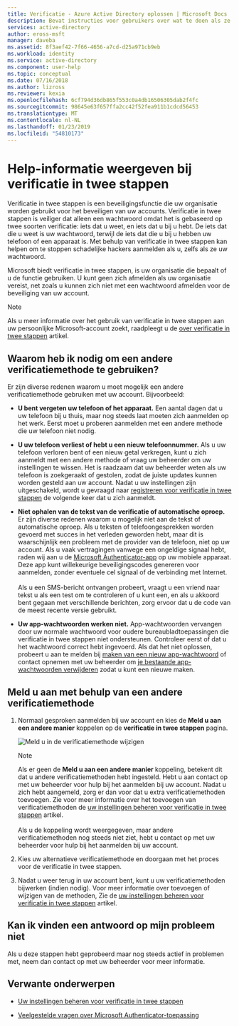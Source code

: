 ```yaml
---
title: Verificatie - Azure Active Directory oplossen | Microsoft Docs
description: Bevat instructies voor gebruikers over wat te doen als ze worden uitgevoerd in een probleem met Azure multi-factor Authentication en verificatie in twee stappen.
services: active-directory
author: eross-msft
manager: daveba
ms.assetid: 8f3aef42-7f66-4656-a7cd-d25a971cb9eb
ms.workload: identity
ms.service: active-directory
ms.component: user-help
ms.topic: conceptual
ms.date: 07/16/2018
ms.author: lizross
ms.reviewer: kexia
ms.openlocfilehash: 6cf794d36db865f553c0a4db16506305dab2f4fc
ms.sourcegitcommit: 98645e63f657ffa2cc42f52fea911b1cdcd56453
ms.translationtype: MT
ms.contentlocale: nl-NL
ms.lasthandoff: 01/23/2019
ms.locfileid: "54810173"
---
```

# <a name="get-help-with-two-step-verification"></a>Help-informatie weergeven bij verificatie in twee stappen

Verificatie in twee stappen is een beveiligingsfunctie die uw organisatie worden gebruikt voor het beveiligen van uw accounts. Verificatie in twee stappen is veiliger dat alleen een wachtwoord omdat het is gebaseerd op twee soorten verificatie: iets dat u weet, en iets dat u bij u hebt. De iets dat die u weet is uw wachtwoord, terwijl de iets dat die u bij u hebben uw telefoon of een apparaat is. Met behulp van verificatie in twee stappen kan helpen om te stoppen schadelijke hackers aanmelden als u, zelfs als ze uw wachtwoord.

Microsoft biedt verificatie in twee stappen, is uw organisatie die bepaalt of u de functie gebruiken. U kunt geen zich afmelden als uw organisatie vereist, net zoals u kunnen zich niet met een wachtwoord afmelden voor de beveiliging van uw account.

>[!Note]
>Als u meer informatie over het gebruik van verificatie in twee stappen aan uw persoonlijke Microsoft-account zoekt, raadpleegt u de [over verificatie in twee stappen](https://support.microsoft.com/help/12408/microsoft-account-about-two-step-verification) artikel.

## <a name="why-do-i-need-to-use-another-verification-method"></a>Waarom heb ik nodig om een andere verificatiemethode te gebruiken?

Er zijn diverse redenen waarom u moet mogelijk een andere verificatiemethode gebruiken met uw account. Bijvoorbeeld:

- **U bent vergeten uw telefoon of het apparaat.** Een aantal dagen dat u uw telefoon bij u thuis, maar nog steeds laat moeten zich aanmelden op het werk. Eerst moet u proberen aanmelden met een andere methode die uw telefoon niet nodig.

- **U uw telefoon verliest of hebt u een nieuw telefoonnummer.** Als u uw telefoon verloren bent of een nieuw getal verkregen, kunt u zich aanmeldt met een andere methode of vraag uw beheerder om uw instellingen te wissen. Het is raadzaam dat uw beheerder weten als uw telefoon is zoekgeraakt of gestolen, zodat de juiste updates kunnen worden gesteld aan uw account. Nadat u uw instellingen zijn uitgeschakeld, wordt u gevraagd naar [registreren voor verificatie in twee stappen](multi-factor-authentication-end-user-first-time.md) de volgende keer dat u zich aanmeldt.

- **Niet ophalen van de tekst van de verificatie of automatische oproep.** Er zijn diverse redenen waarom u mogelijk niet aan de tekst of automatische oproep. Als u teksten of telefoongesprekken worden gevoerd met succes in het verleden geworden hebt, maar dit is waarschijnlijk een probleem met de provider van de telefoon, niet op uw account. Als u vaak vertragingen vanwege een ongeldige signaal hebt, raden wij aan u de [Microsoft Authenticator-app](microsoft-authenticator-app-how-to.md) op uw mobiele apparaat. Deze app kunt willekeurige beveiligingscodes genereren voor aanmelden, zonder eventuele cel signaal of de verbinding met Internet.<br><br>Als u een SMS-bericht ontvangen probeert, vraagt u een vriend naar tekst u als een test om te controleren of u kunt een, en als u akkoord bent gegaan met verschillende berichten, zorg ervoor dat u de code van de meest recente versie gebruikt.

- **Uw app-wachtwoorden werken niet.** App-wachtwoorden vervangen door uw normale wachtwoord voor oudere bureaubladtoepassingen die verificatie in twee stappen niet ondersteunen. Controleer eerst of dat u het wachtwoord correct hebt ingevoerd. Als dat het niet oplossen, probeert u aan te melden bij [maken van een nieuw app-wachtwoord](multi-factor-authentication-end-user-app-passwords.md) of contact opnemen met uw beheerder om [je bestaande app-wachtwoorden verwijderen](../authentication/howto-mfa-userdevicesettings.md) zodat u kunt een nieuwe maken.

## <a name="sign-in-using-another-verification-method"></a>Meld u aan met behulp van een andere verificatiemethode

1. Normaal gesproken aanmelden bij uw account en kies de **Meld u aan een andere manier** koppelen op de **verificatie in twee stappen** pagina.

    ![Meld u in de verificatiemethode wijzigen](./media/multi-factor-authentication-end-user-troubleshoot/two-factor-auth-signin-another-way.png)

    >[!Note]
    >Als er geen de **Meld u aan een andere manier** koppeling, betekent dit dat u andere verificatiemethoden hebt ingesteld. Hebt u aan contact op met uw beheerder voor hulp bij het aanmelden bij uw account. Nadat u zich hebt aangemeld, zorg er dan voor dat u extra verificatiemethoden toevoegen. Zie voor meer informatie over het toevoegen van verificatiemethoden de [uw instellingen beheren voor verificatie in twee stappen](multi-factor-authentication-end-user-manage-settings.md) artikel.<br><br>Als u de koppeling wordt weergegeven, maar andere verificatiemethoden nog steeds niet ziet, hebt u contact op met uw beheerder voor hulp bij het aanmelden bij uw account.

2. Kies uw alternatieve verificatiemethode en doorgaan met het proces voor de verificatie in twee stappen.

3. Nadat u weer terug in uw account bent, kunt u uw verificatiemethoden bijwerken (indien nodig). Voor meer informatie over toevoegen of wijzigen van de methoden, Zie de [uw instellingen beheren voor verificatie in twee stappen](multi-factor-authentication-end-user-manage-settings.md) artikel.

## <a name="i-didnt-find-an-answer-to-my-problem"></a>Kan ik vinden een antwoord op mijn probleem niet

Als u deze stappen hebt geprobeerd maar nog steeds actief in problemen met, neem dan contact op met uw beheerder voor meer informatie.

## <a name="related-topics"></a>Verwante onderwerpen

* [Uw instellingen beheren voor verificatie in twee stappen](multi-factor-authentication-end-user-manage-settings.md)

* [Veelgestelde vragen over Microsoft Authenticator-toepassing](microsoft-authenticator-app-faq.md)
